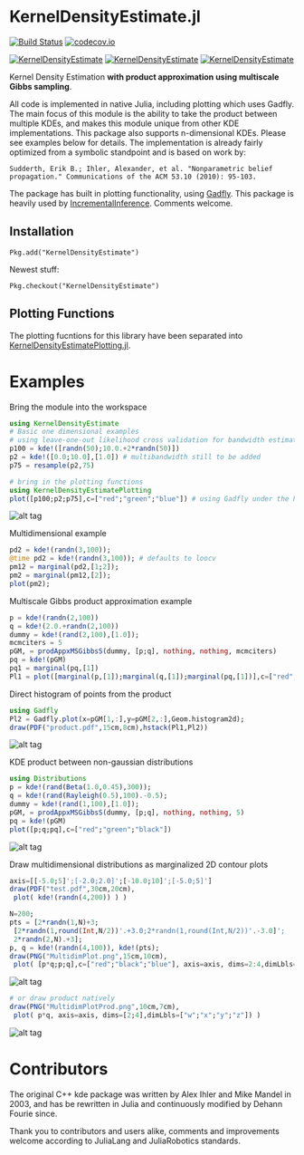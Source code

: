 # KernelDensityEstimate.jl

[![Build Status](https://travis-ci.org/JuliaRobotics/KernelDensityEstimate.jl.svg?branch=master)](https://travis-ci.org/JuliaRobotics/KernelDensityEstimate.jl)
[![codecov.io](https://codecov.io/github/JuliaRobotics/KernelDensityEstimate.jl/coverage.svg?branch=master)](https://codecov.io/github/JuliaRobotics/KernelDensityEstimate.jl?branch=master)

[![KernelDensityEstimate](http://pkg.julialang.org/badges/KernelDensityEstimate_0.6.svg)](http://pkg.julialang.org/?pkg=KernelDensityEstimate&ver=0.6)
[![KernelDensityEstimate](http://pkg.julialang.org/badges/KernelDensityEstimate_0.7.svg)](http://pkg.julialang.org/?pkg=KernelDensityEstimate&ver=0.7)
[![KernelDensityEstimate](http://pkg.julialang.org/badges/KernelDensityEstimate_1.0.svg)](http://pkg.julialang.org/?pkg=KernelDensityEstimate&ver=1.0)


Kernel Density Estimation **with product approximation using multiscale Gibbs sampling**.

All code is implemented in native Julia, including plotting which uses Gadfly. The main focus of this module is the ability to take the product between multiple KDEs, and makes this module unique from other KDE implementations. This package also supports n-dimensional KDEs. Please see examples below for details. The implementation is already fairly optimized from a symbolic standpoint and is based on work by:

    Sudderth, Erik B.; Ihler, Alexander, et al. "Nonparametric belief propagation." Communications of the ACM 53.10 (2010): 95-103.

The package has built in plotting functionality, using [Gadfly](https://github.com/GiovineItalia/Gadfly.jl). This package is heavily used by [IncrementalInference](https://github.com/dehann/IncrementalInference.jl). Comments welcome.

## Installation

    Pkg.add("KernelDensityEstimate")

Newest stuff:

    Pkg.checkout("KernelDensityEstimate")

## Plotting Functions

The plotting fucntions for this library have been separated into [KernelDensityEstimatePlotting.jl](http://www.github.com/JuliaRobotics/KernelDensityEstimatePlotting.jl).

# Examples

Bring the module into the workspace
```julia
using KernelDensityEstimate
# Basic one dimensional examples
# using leave-one-out likelihood cross validation for bandwidth estimation
p100 = kde!([randn(50);10.0.+2*randn(50)])
p2 = kde!([0.0;10.0],[1.0]) # multibandwidth still to be added
p75 = resample(p2,75)

# bring in the plotting functions
using KernelDensityEstimatePlotting
plot([p100;p2;p75],c=["red";"green";"blue"]) # using Gadfly under the hood
```
![alt tag](https://raw.githubusercontent.com/JuliaRobotics/KernelDensityEstimate.jl/master/test/FirstExamplePlot.png)

Multidimensional example
```julia
pd2 = kde!(randn(3,100));
@time pd2 = kde!(randn(3,100)); # defaults to loocv
pm12 = marginal(pd2,[1;2]);
pm2 = marginal(pm12,[2]);
plot(pm2);
```
Multiscale Gibbs product approximation example
```julia
p = kde!(randn(2,100))
q = kde!(2.0.+randn(2,100))
dummy = kde!(rand(2,100),[1.0]);
mcmciters = 5
pGM, = prodAppxMSGibbsS(dummy, [p;q], nothing, nothing, mcmciters)
pq = kde!(pGM)
pq1 = marginal(pq,[1])
Pl1 = plot([marginal(p,[1]);marginal(q,[1]);marginal(pq,[1])],c=["red";"green";"black"])
```
Direct histogram of points from the product
```julia
using Gadfly
Pl2 = Gadfly.plot(x=pGM[1,:],y=pGM[2,:],Geom.histogram2d);
draw(PDF("product.pdf",15cm,8cm),hstack(Pl1,Pl2))
```
![alt tag](https://raw.githubusercontent.com/JuliaRobotics/KernelDensityEstimate.jl/master/test/product.png)

KDE product between non-gaussian distributions
```julia
using Distributions
p = kde!(rand(Beta(1.0,0.45),300));
q = kde!(rand(Rayleigh(0.5),100).-0.5);
dummy = kde!(rand(1,100),[1.0]);
pGM, = prodAppxMSGibbsS(dummy, [p;q], nothing, nothing, 5)
pq = kde!(pGM)
plot([p;q;pq],c=["red";"green";"black"])
```
![alt tag](https://raw.githubusercontent.com/JuliaRobotics/KernelDensityEstimate.jl/master/test/RayleighBetaProduct.png)

Draw multidimensional distributions as marginalized 2D contour plots
```julia
axis=[[-5.0;5]';[-2.0;2.0]';[-10.0;10]';[-5.0;5]']
draw(PDF("test.pdf",30cm,20cm),
 plot( kde!(randn(4,200)) ) )

N=200;
pts = [2*randn(1,N)+3;
 [2*randn(1,round(Int,N/2))'.+3.0;2*randn(1,round(Int,N/2))'.-3.0]';
 2*randn(2,N).+3];
p, q = kde!(randn(4,100)), kde!(pts);
draw(PNG("MultidimPlot.png",15cm,10cm),
 plot( [p*q;p;q],c=["red";"black";"blue"], axis=axis, dims=2:4,dimLbls=["w";"x";"y";"z"], levels=4) )
```
![alt tag](https://raw.githubusercontent.com/JuliaRobotics/KernelDensityEstimate.jl/master/test/MultidimPlot.png)
```julia
# or draw product natively
draw(PNG("MultidimPlotProd.png",10cm,7cm),
 plot( p*q, axis=axis, dims=[2;4],dimLbls=["w";"x";"y";"z"]) )
```
![alt tag](https://raw.githubusercontent.com/JuliaRobotics/KernelDensityEstimate.jl/master/test/MultidimPlotProd.png)

# Contributors

The original C++ kde package was written by Alex Ihler and Mike Mandel in 2003, and has be rewritten in Julia and continuously modified by Dehann Fourie since.  

Thank you to contributors and users alike, comments and improvements welcome according to JuliaLang and JuliaRobotics standards.
